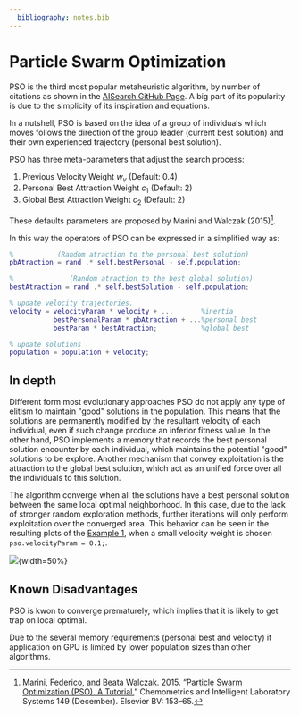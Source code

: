 ```yaml
---
  bibliography: notes.bib
---
```


# Particle Swarm Optimization

PSO is the third most popular metaheuristic algorithm, by number of citations as shown in the [AISearch GitHub Page](https://aisearch.github.io/#/).
A big part of its popularity is due to the simplicity of its inspiration and equations.

In a nutshell, PSO is based on the idea of a group of individuals which moves follows the direction of the group leader (current best solution) and their own experienced trajectory (personal best solution).

PSO has three meta-parameters that adjust the search process:

  1. Previous Velocity Weight $w_v$ (Default: 0.4)
  2. Personal Best Attraction Weight $c_1$ (Default: 2)
  3. Global Best Attraction Weight $c_2$ (Default: 2)

These defaults parameters are proposed by Marini and Walczak (2015)[^1].

In this way the operators of PSO can be expressed in a simplified way as:

```matlab
%           (Random atraction to the personal best solution)
pbAtraction = rand .* self.bestPersonal - self.population;

%              (Random atraction to the best global solution)
bestAtraction = rand .* self.bestSolution - self.population;

% update velocity trajectories.
velocity = velocityParam * velocity + ...       %inertia
           bestPersonalParam * pbAtraction + ...%personal best
           bestParam * bestAtraction;           %global best

% update solutions
population = population + velocity;
```

## In depth

Different form most evolutionary approaches PSO do not apply any type of elitism to maintain "good" solutions in the population.
This means that the solutions are permanently modified by the resultant velocity of each individual, even if such change produce an inferior fitness value.
In the other hand, PSO implements a memory that records the best personal solution encounter by each individual, which maintains the potential "good" solutions to be explore.
Another mechanism that convey exploitation is the attraction to the global best solution, which act as an unified force over all the individuals to this solution.

The algorithm converge when all the solutions have a best personal solution between the same local optimal neighborhood.
In this case, due to the lack of stronger random exploration methods, further iterations will only perform exploitation over the converged area.
This behavior can be seen in the resulting plots of the [Example 1](../Examples/SimplePSO.m), when a small velocity weight is chosen `pso.velocityParam = 0.1;`.

![](../Examples/PSO_evolution.gif){width=50%}

## Known Disadvantages

PSO is kwon to converge prematurely, which implies that it is likely to get trap on local optimal.

Due to the several memory requirements (personal best and velocity) it application on GPU is limited by lower population sizes than other algorithms.

[^1]: Marini, Federico, and Beata Walczak. 2015. “[Particle Swarm Optimization (PSO). A Tutorial.](https://doi.org/10.1016/j.chemolab.2015.08.020)” Chemometrics and Intelligent Laboratory Systems 149 (December). Elsevier BV: 153–65.
